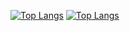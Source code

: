 [![Top Langs](https://github-readme-stats.vercel.app/api/top-langs/?username=ngochai-hcmus&layout=compact)](https://github.com/anuraghazra/github-readme-stats)
[![Top Langs](https://github-readme-stats.vercel.app/api/top-langs/?username=ngochai-hcmus&layout=compact)](https://github.com/anuraghazra/github-readme-stats)
